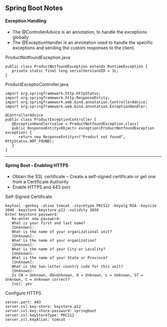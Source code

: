 ## Spring Boot Notes

#### Exception Handling
* The @ControllerAdvice is an annotation, to handle the exceptions globally
* The @ExceptionHandler is an annotation used to handle the specific exceptions and sending the custom responses to the client.

ProductNotfoundException.java
```
public class ProductNotfoundException extends RuntimeException {
   private static final long serialVersionUID = 1L;
}
```
ProductExceptioController.java
```
import org.springframework.http.HttpStatus;
import org.springframework.http.ResponseEntity;
import org.springframework.web.bind.annotation.ControllerAdvice;
import org.springframework.web.bind.annotation.ExceptionHandler;

@ControllerAdvice
public class ProductExceptionController {
   @ExceptionHandler(value = ProductNotfoundException.class)
   public ResponseEntity<Object> exception(ProductNotfoundException exception) {
      return new ResponseEntity<>("Product not found", HttpStatus.NOT_FOUND);
   }
}
```

***
####  Spring Boot - Enabling HTTPS
* Obtain the SSL certificate – Create a self-signed certificate or get one from a Certificate Authority
* Enable HTTPS and 443 port

Self-Signed Certificate
```
keytool -genkey -alias tomcat -storetype PKCS12 -keyalg RSA -keysize 2048 -keystore keystore.p12 -validity 3650
Enter keystore password:
   Re-enter new password:
   What is your first and last name?
   [Unknown]:
   What is the name of your organizational unit?
   [Unknown]:
   What is the name of your organization?
   [Unknown]:
   What is the name of your City or Locality?
   [Unknown]:
   What is the name of your State or Province?
   [Unknown]:
   What is the two-letter country code for this unit?
   [Unknown]:
   Is CN = Unknown, OU=Unknown, O = Unknown, L = Unknown, ST = Unknown, C = Unknown correct?
   [no]: yes
```
Configure HTTPS
```
server.port: 443
server.ssl.key-store: keystore.p12
server.ssl.key-store-password: springboot
server.ssl.keyStoreType: PKCS12
server.ssl.keyAlias: tomcat
```
